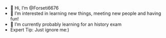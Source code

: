 - 👋 Hi, I’m @Forseti6676
- 👀 I’m interested in learning new things, meeting new people and having fun!
- 🌱 I’m currently probably learning for an history exam
- Expert Tip: Just ignore me:)

<!---
Forseti6676/Forseti6676 is a ✨ special ✨ repository because its `README.md` (this file) appears on your GitHub profile.
You can click the Preview link to take a look at your changes.
--->

